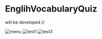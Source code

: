 # EnglihVocabularyQuiz
will be developed  //

![menu](https://github.com/AliArdal/EnglihVocabularyQuiz/assets/135712333/db032d01-e4f6-49ab-bfaa-dd3aa6e9501d)
![test1](https://github.com/AliArdal/EnglihVocabularyQuiz/assets/135712333/788518d6-e541-4c3d-965d-9568c0d77ffe)
![test3](https://github.com/AliArdal/EnglihVocabularyQuiz/assets/135712333/c04fb72a-6522-4940-87fa-cb203bc2a0dd)

